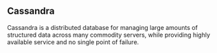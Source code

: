 ## Cassandra

Cassandra is a distributed database for managing large amounts of structured
data across many commodity servers, while providing highly available service and
no single point of failure.